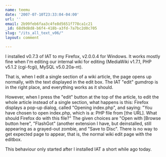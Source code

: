 ```yaml
---
name: teemu
date: '2007-07-10T23:33:04-04:00'
url: ''
email: 2b99feb6faa3c4fe8d5651f778ca1c21
_id: 68d9d8d8-b6f4-418b-a3fd-7a7bc2d0c705
slug: "/its_all_text_v06/"
layout: comment

---
```


I installed v0.7.3 of IAT to my Firefox, v2.0.0.4 for Windows.  It works mostly fine when I'm editing our internal wiki for editing (MediaWiki v1.7.1, PHP v5.1.2 (cgi-fcgi), MySQL v5.0.20a-nt).

That is, when I edit a single section of a wiki article, the page opens up normally, with the text displayed in the edit box.  The IAT "edit" gumdrop is in the right place, and everything works as it should.

However, when I press the "edit" button at the top of the article, to edit the whole article instead of a single section, what happens is this:  Firefox displays a pop-up dialog, called "Opening index.php", and saying: "You have chosen to open index.php, which is a: PHP file from [the URL]. What should Firefox do with this file?"  The given choices are "Open with [Browse button here", "FlashGot" (another extension I have, but deinstalled, still appearing as a grayed-out zombie, and "Save to Disc".  There is no way to get expected page to appear, that is, the normal wiki edit page with the editbox.

This behaviour only started after I installed IAT a short while ago today.

